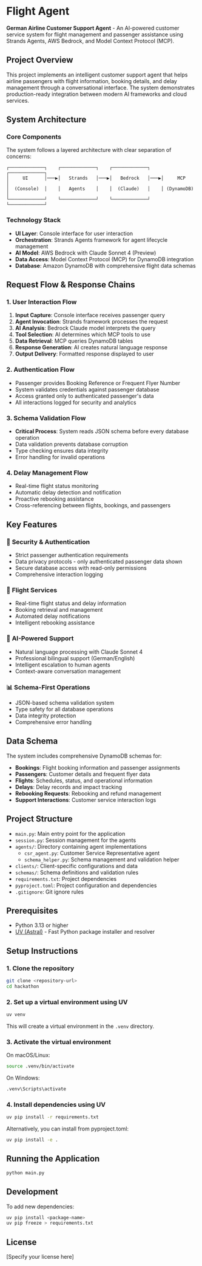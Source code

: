# Flight Agent

**German Airline Customer Support Agent** - An AI-powered customer service system for flight management and passenger assistance using Strands Agents, AWS Bedrock, and Model Context Protocol (MCP).

## Project Overview

This project implements an intelligent customer support agent that helps airline passengers with flight information, booking details, and delay management through a conversational interface. The system demonstrates production-ready integration between modern AI frameworks and cloud services.

## System Architecture

### Core Components

The system follows a layered architecture with clear separation of concerns:

```
┌─────────────┐    ┌─────────────┐    ┌─────────────┐    ┌─────────────┐
│     UI      │───▶│   Strands   │───▶│   Bedrock   │───▶│     MCP     │
│  (Console)  │    │   Agents    │    │  (Claude)   │    │ (DynamoDB)  │
└─────────────┘    └─────────────┘    └─────────────┘    └─────────────┘
```

### Technology Stack

- **UI Layer**: Console interface for user interaction
- **Orchestration**: Strands Agents framework for agent lifecycle management
- **AI Model**: AWS Bedrock with Claude Sonnet 4 (Preview)
- **Data Access**: Model Context Protocol (MCP) for DynamoDB integration
- **Database**: Amazon DynamoDB with comprehensive flight data schemas

## Request Flow & Response Chains

### 1. User Interaction Flow
1. **Input Capture**: Console interface receives passenger query
2. **Agent Invocation**: Strands framework processes the request
3. **AI Analysis**: Bedrock Claude model interprets the query
4. **Tool Selection**: AI determines which MCP tools to use
5. **Data Retrieval**: MCP queries DynamoDB tables
6. **Response Generation**: AI creates natural language response
7. **Output Delivery**: Formatted response displayed to user

### 2. Authentication Flow
- Passenger provides Booking Reference or Frequent Flyer Number
- System validates credentials against passenger database
- Access granted only to authenticated passenger's data
- All interactions logged for security and analytics

### 3. Schema Validation Flow
- **Critical Process**: System reads JSON schema before every database operation
- Data validation prevents database corruption
- Type checking ensures data integrity
- Error handling for invalid operations

### 4. Delay Management Flow
- Real-time flight status monitoring
- Automatic delay detection and notification
- Proactive rebooking assistance
- Cross-referencing between flights, bookings, and passengers

## Key Features

### 🔐 **Security & Authentication**
- Strict passenger authentication requirements
- Data privacy protocols - only authenticated passenger data shown
- Secure database access with read-only permissions
- Comprehensive interaction logging

### 🛫 **Flight Services**
- Real-time flight status and delay information
- Booking retrieval and management
- Automated delay notifications
- Intelligent rebooking assistance

### 🤖 **AI-Powered Support**
- Natural language processing with Claude Sonnet 4
- Professional bilingual support (German/English)
- Intelligent escalation to human agents
- Context-aware conversation management

### 📊 **Schema-First Operations**
- JSON-based schema validation system
- Type safety for all database operations
- Data integrity protection
- Comprehensive error handling

## Data Schema

The system includes comprehensive DynamoDB schemas for:
- **Bookings**: Flight booking information and passenger assignments
- **Passengers**: Customer details and frequent flyer data
- **Flights**: Schedules, status, and operational information
- **Delays**: Delay records and impact tracking
- **Rebooking Requests**: Rebooking and refund management
- **Support Interactions**: Customer service interaction logs

## Project Structure

- `main.py`: Main entry point for the application
- `session.py`: Session management for the agents
- `agents/`: Directory containing agent implementations
  - `csr_agent.py`: Customer Service Representative agent
  - `schema_helper.py`: Schema management and validation helper
- `clients/`: Client-specific configurations and data
- `schemas/`: Schema definitions and validation rules
- `requirements.txt`: Project dependencies
- `pyproject.toml`: Project configuration and dependencies
- `.gitignore`: Git ignore rules

## Prerequisites

- Python 3.13 or higher
- [UV (Astral)](https://github.com/astral-sh/uv) - Fast Python package installer and resolver

## Setup Instructions

### 1. Clone the repository

```bash
git clone <repository-url>
cd hackathon
```

### 2. Set up a virtual environment using UV

```bash
uv venv
```

This will create a virtual environment in the `.venv` directory.

### 3. Activate the virtual environment

On macOS/Linux:

```bash
source .venv/bin/activate
```

On Windows:

```bash
.venv\Scripts\activate
```

### 4. Install dependencies using UV

```bash
uv pip install -r requirements.txt
```

Alternatively, you can install from pyproject.toml:

```bash
uv pip install -e .
```

## Running the Application

```bash
python main.py
```

## Development

To add new dependencies:

```bash
uv pip install <package-name>
uv pip freeze > requirements.txt
```

## License

[Specify your license here]
